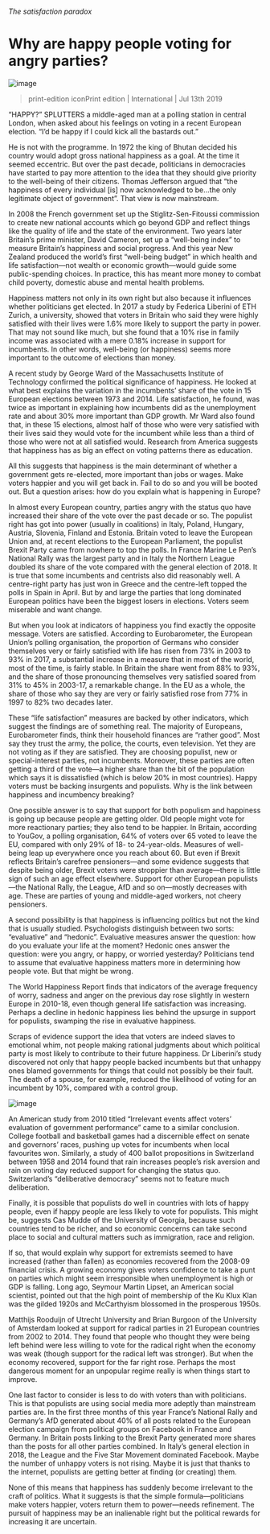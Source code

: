 ###### The satisfaction paradox
# Why are happy people voting for angry parties? 
![image](images/20190713_IRD001_0.jpg) 
> print-edition iconPrint edition | International | Jul 13th 2019 
“HAPPY?” SPLUTTERS a middle-aged man at a polling station in central London, when asked about his feelings on voting in a recent European election. “I’d be happy if I could kick all the bastards out.” 
He is not with the programme. In 1972 the king of Bhutan decided his country would adopt gross national happiness as a goal. At the time it seemed eccentric. But over the past decade, politicians in democracies have started to pay more attention to the idea that they should give priority to the well-being of their citizens. Thomas Jefferson argued that “the happiness of every individual [is] now acknowledged to be...the only legitimate object of government”. That view is now mainstream. 
In 2008 the French government set up the Stiglitz-Sen-Fitoussi commission to create new national accounts which go beyond GDP and reflect things like the quality of life and the state of the environment. Two years later Britain’s prime minister, David Cameron, set up a “well-being index” to measure Britain’s happiness and social progress. And this year New Zealand produced the world’s first “well-being budget” in which health and life satisfaction—not wealth or economic growth—would guide some public-spending choices. In practice, this has meant more money to combat child poverty, domestic abuse and mental health problems. 
Happiness matters not only in its own right but also because it influences whether politicians get elected. In 2017 a study by Federica Liberini of ETH Zurich, a university, showed that voters in Britain who said they were highly satisfied with their lives were 1.6% more likely to support the party in power. That may not sound like much, but she found that a 10% rise in family income was associated with a mere 0.18% increase in support for incumbents. In other words, well-being (or happiness) seems more important to the outcome of elections than money. 
A recent study by George Ward of the Massachusetts Institute of Technology confirmed the political significance of happiness. He looked at what best explains the variation in the incumbents’ share of the vote in 15 European elections between 1973 and 2014. Life satisfaction, he found, was twice as important in explaining how incumbents did as the unemployment rate and about 30% more important than GDP growth. Mr Ward also found that, in these 15 elections, almost half of those who were very satisfied with their lives said they would vote for the incumbent while less than a third of those who were not at all satisfied would. Research from America suggests that happiness has as big an effect on voting patterns there as education. 
All this suggests that happiness is the main determinant of whether a government gets re-elected, more important than jobs or wages. Make voters happier and you will get back in. Fail to do so and you will be booted out. But a question arises: how do you explain what is happening in Europe? 
In almost every European country, parties angry with the status quo have increased their share of the vote over the past decade or so. The populist right has got into power (usually in coalitions) in Italy, Poland, Hungary, Austria, Slovenia, Finland and Estonia. Britain voted to leave the European Union and, at recent elections to the European Parliament, the populist Brexit Party came from nowhere to top the polls. In France Marine Le Pen’s National Rally was the largest party and in Italy the Northern League doubled its share of the vote compared with the general election of 2018. It is true that some incumbents and centrists also did reasonably well. A centre-right party has just won in Greece and the centre-left topped the polls in Spain in April. But by and large the parties that long dominated European politics have been the biggest losers in elections. Voters seem miserable and want change. 
But when you look at indicators of happiness you find exactly the opposite message. Voters are satisfied. According to Eurobarometer, the European Union’s polling organisation, the proportion of Germans who consider themselves very or fairly satisfied with life has risen from 73% in 2003 to 93% in 2017, a substantial increase in a measure that in most of the world, most of the time, is fairly stable. In Britain the share went from 88% to 93%, and the share of those pronouncing themselves very satisfied soared from 31% to 45% in 2003-17, a remarkable change. In the EU as a whole, the share of those who say they are very or fairly satisfied rose from 77% in 1997 to 82% two decades later. 
These “life satisfaction” measures are backed by other indicators, which suggest the findings are of something real. The majority of Europeans, Eurobarometer finds, think their household finances are “rather good”. Most say they trust the army, the police, the courts, even television. Yet they are not voting as if they are satisfied. They are choosing populist, new or special-interest parties, not incumbents. Moreover, these parties are often getting a third of the vote—a higher share than the bit of the population which says it is dissatisfied (which is below 20% in most countries). Happy voters must be backing insurgents and populists. Why is the link between happiness and incumbency breaking? 
One possible answer is to say that support for both populism and happiness is going up because people are getting older. Old people might vote for more reactionary parties; they also tend to be happier. In Britain, according to YouGov, a polling organisation, 64% of voters over 65 voted to leave the EU, compared with only 29% of 18- to 24-year-olds. Measures of well-being leap up everywhere once you reach about 60. But even if Brexit reflects Britain’s carefree pensioners—and some evidence suggests that despite being older, Brexit voters were stroppier than average—there is little sign of such an age effect elsewhere. Support for other European populists—the National Rally, the League, AfD and so on—mostly decreases with age. These are parties of young and middle-aged workers, not cheery pensioners. 
A second possibility is that happiness is influencing politics but not the kind that is usually studied. Psychologists distinguish between two sorts: “evaluative” and “hedonic”. Evaluative measures answer the question: how do you evaluate your life at the moment? Hedonic ones answer the question: were you angry, or happy, or worried yesterday? Politicians tend to assume that evaluative happiness matters more in determining how people vote. But that might be wrong. 
The World Happiness Report finds that indicators of the average frequency of worry, sadness and anger on the previous day rose slightly in western Europe in 2010-18, even though general life satisfaction was increasing. Perhaps a decline in hedonic happiness lies behind the upsurge in support for populists, swamping the rise in evaluative happiness. 
Scraps of evidence support the idea that voters are indeed slaves to emotional whim, not people making rational judgments about which political party is most likely to contribute to their future happiness. Dr Liberini’s study discovered not only that happy people backed incumbents but that unhappy ones blamed governments for things that could not possibly be their fault. The death of a spouse, for example, reduced the likelihood of voting for an incumbent by 10%, compared with a control group. 
![image](images/20190713_IRD002_0.jpg) 
An American study from 2010 titled “Irrelevant events affect voters’ evaluation of government performance” came to a similar conclusion. College football and basketball games had a discernible effect on senate and governors’ races, pushing up votes for incumbents when local favourites won. Similarly, a study of 400 ballot propositions in Switzerland between 1958 and 2014 found that rain increases people’s risk aversion and rain on voting day reduced support for changing the status quo. Switzerland’s “deliberative democracy” seems not to feature much deliberation. 
Finally, it is possible that populists do well in countries with lots of happy people, even if happy people are less likely to vote for populists. This might be, suggests Cas Mudde of the University of Georgia, because such countries tend to be richer, and so economic concerns can take second place to social and cultural matters such as immigration, race and religion. 
If so, that would explain why support for extremists seemed to have increased (rather than fallen) as economies recovered from the 2008-09 financial crisis. A growing economy gives voters confidence to take a punt on parties which might seem irresponsible when unemployment is high or GDP is falling. Long ago, Seymour Martin Lipset, an American social scientist, pointed out that the high point of membership of the Ku Klux Klan was the gilded 1920s and McCarthyism blossomed in the prosperous 1950s. 
Matthijs Rooduijn of Utrecht University and Brian Burgoon of the University of Amsterdam looked at support for radical parties in 21 European countries from 2002 to 2014. They found that people who thought they were being left behind were less willing to vote for the radical right when the economy was weak (though support for the radical left was stronger). But when the economy recovered, support for the far right rose. Perhaps the most dangerous moment for an unpopular regime really is when things start to improve. 
One last factor to consider is less to do with voters than with politicians. This is that populists are using social media more adeptly than mainstream parties are. In the first three months of this year France’s National Rally and Germany’s AfD generated about 40% of all posts related to the European election campaign from political groups on Facebook in France and Germany. In Britain posts linking to the Brexit Party generated more shares than the posts for all other parties combined. In Italy’s general election in 2018, the League and the Five Star Movement dominated Facebook. Maybe the number of unhappy voters is not rising. Maybe it is just that thanks to the internet, populists are getting better at finding (or creating) them. 
None of this means that happiness has suddenly become irrelevant to the craft of politics. What it suggests is that the simple formula—politicians make voters happier, voters return them to power—needs refinement. The pursuit of happiness may be an inalienable right but the political rewards for increasing it are uncertain.  
